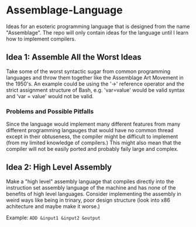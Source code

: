 # Assemblage-Language
Ideas for an esoteric programming language that is designed from the name "Assemblage". The repo will only contain ideas for the language until I learn how to implement compilers.

## Idea 1: Assemble All the Worst Ideas
Take some of the worst syntactic sugar from common programming languages and throw them together like the Assemblage Art Movement in the 1950's. An example could be using the '->' reference operator and the strict assignment structure of Bash, e.g. 'var=value' would be valid syntax and 'var = value' would not be valid.

### Problems and Possible Pitfalls
Since the language would implement many different features from many different programming langauges that would have no common thread except in their obtuseness, the compiler might be difficult to implement (from my limited knowledge of compilers.) This might also mean that the compiler will not be easily ported and probably faily large and complex.

## Idea 2: High Level Assembly
Make a "high level" assembly language that compiles directly into the instruction set assembly language of the machine and has none of the benefits of high level languages. Consider implementing the assembly in weird ways like being in trinary, poor design structure (look into x86 achitecture and maybe make it worse.)

Example: `ADD &input1 &input2 &output`
